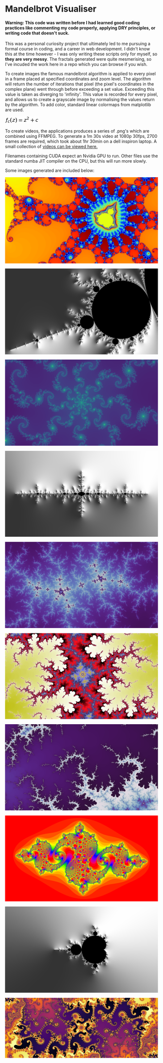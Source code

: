 # Mandelbrot Visualiser

#### Warning: This code was written before I had learned good coding practices like commenting my code properly, applying DRY principles, or writing code that doesn't suck. 
This was a personal curiosity project that ultimately led to me pursuing a formal course in coding, and a career in web development. I didn't know this at the time however - I was only writing these scripts only for myself, so **they are very messy**. The fractals generated were quite mesmerising, so I've incuded the work here in a repo which you can browse if you wish. 

To create images the famous mandelbrot algorithm is applied to every pixel in a frame placed at specified coordinates and zoom level. The algorithm will return the number of iterations that pixel (the pixel's coordinates in the complex plane) went through before exceeding a set value. Exceeding this value is taken as diverging to 'infinity'. This value is recorded for every pixel, and allows us to create a grayscale image by normalising the values return by the algorithm.
To add color, standard linear colormaps from matplotlib are used.

![Mandelbrot function](/images/equation.png)

To create videos, the applications produces a series of .png's which are combined using FFMPEG. To generate a 1m 30s video at 1080p 30fps, 2700 frames are required, which took about 1hr 30min on a dell inspiron laptop. 
A small collection of [videos can be viewed here.](https://www.youtube.com/playlist?list=PLJsrSpdT9jKOawbrIZByNnJZqIVfpCigs)

Filenames containing CUDA expect an Nvidia GPU to run. Other files use the standard numba JIT compiler on the CPU, but this will run more slowly. 

Some images generated are included below:

![psychadelic](/images/psychadelic.png)

![Mandelbrot Off-axis](/images/Mandelbrot.png)

![Mandelbrot Octopus](/images/octopus.png)

![Julia Icicles](/images/juliaIcicles.png)

![Mandelbrot lightning](/images/lightning.png)

![Mandelbrot Blood Cell](/images/bloodcell.png)

![Mandelbrot Snowstorm](/images/snowstorm.png)

![Julia](/images/julia.png)

![Mandelbrot Normal Map](/images/normalMap.png)

![Mandelbrot Inferno](/images/mandelbrotInferno.png)
